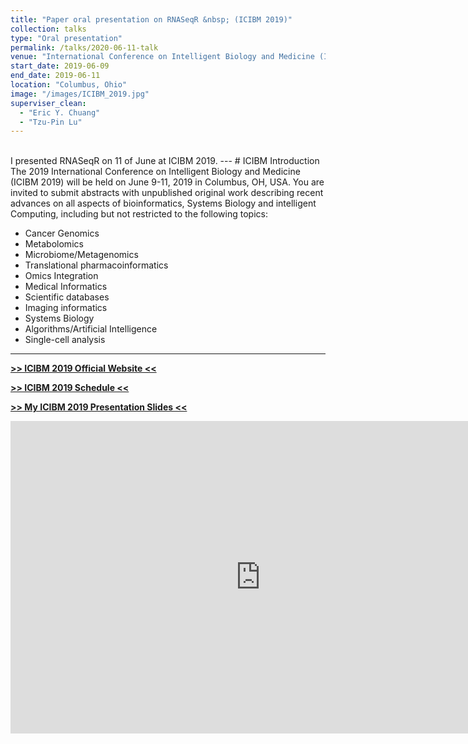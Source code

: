 ```yaml
---
title: "Paper oral presentation on RNASeqR &nbsp; (ICIBM 2019)"
collection: talks
type: "Oral presentation"
permalink: /talks/2020-06-11-talk
venue: "International Conference on Intelligent Biology and Medicine (ICIBM 2019)"
start_date: 2019-06-09
end_date: 2019-06-11
location: "Columbus, Ohio"
image: "/images/ICIBM_2019.jpg"
superviser_clean:
  - "Eric Y. Chuang"
  - "Tzu-Pin Lu"
---
```

<br>
I presented RNASeqR on 11 of June at ICIBM 2019.
---
# ICIBM Introduction
The 2019 International Conference on Intelligent Biology and Medicine (ICIBM 2019) will be held on June 9-11, 2019 in Columbus, OH, USA. You are invited to submit abstracts with unpublished original work describing recent advances on all aspects of bioinformatics, Systems Biology and intelligent Computing, including but not restricted to the following topics:

* Cancer Genomics
* Metabolomics
* Microbiome/Metagenomics
* Translational pharmacoinformatics
* Omics Integration
* Medical Informatics
* Scientific databases
* Imaging informatics
* Systems Biology
* Algorithms/Artificial Intelligence
* Single-cell analysis

---

**[>> ICIBM 2019 Official Website <<](https://icibm2019.org/)**

**[>> ICIBM 2019 Schedule <<](https://icibm2019.org/Schedule.htm)**

**[>> My ICIBM 2019 Presentation Slides <<](https://drive.google.com/open?id=1XLg_ej1cUAJ8uTVV_XM-0KxnR2DKQXIQ)**
<iframe src="https://storage.googleapis.com/kuanhao.nctu.me/ICIBM/icibm_2019_RNASeqR.pdf" width="800" height="500" style="border:none;" scrolling="no"></iframe>
